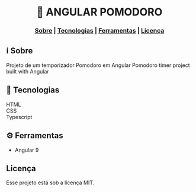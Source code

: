 <h1 align="center">
  <g-emoji class="g-emoji" alias="tomato" fallback-src="https://github.githubassets.com/images/icons/emoji/unicode/1f345.png">🍅</g-emoji> <span>ANGULAR POMODORO</span>
</h1>

<h3 align="center">  
  <a href="#information_source-sobre">Sobre</a> |
  <a href="#rocket-tecnologias">Tecnologias</a> |  
  <a href="#gear-ferramentas">Ferramentas</a> |
  <a href="#licença">Licença</a> 
</h3>

## :information_source: Sobre

Projeto de um temporizador Pomodoro em Angular 
Pomodoro timer project built with Angular 

## :rocket: Tecnologias

HTML<br>
CSS<br>
Typescript<br>

## :gear: Ferramentas

- Angular 9 

## Licença
Esse projeto está sob a licença MIT.
